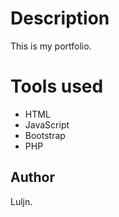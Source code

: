 # Description

This is my portfolio.

# Tools used

- HTML
- JavaScript
- Bootstrap
- PHP

## Author

Luljn.